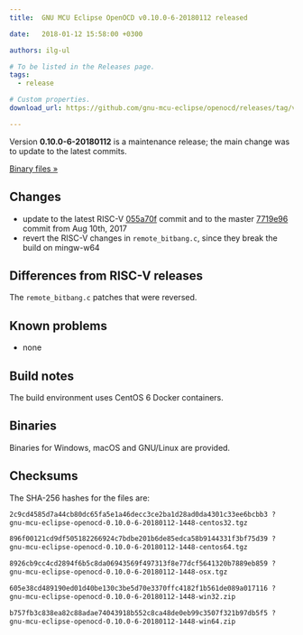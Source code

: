 ```yaml
---
title:  GNU MCU Eclipse OpenOCD v0.10.0-6-20180112 released

date:   2018-01-12 15:58:00 +0300

authors: ilg-ul

# To be listed in the Releases page.
tags:
  - release

# Custom properties.
download_url: https://github.com/gnu-mcu-eclipse/openocd/releases/tag/v0.10.0-6-20180112/

---
```


Version **0.10.0-6-20180112** is a maintenance release; the main change was to update to the latest commits.

<!-- truncate -->

<p><a href={frontMatter.download_url}>Binary files »</a></p>

## Changes

* update to the latest RISC-V [055a70f](https://github.com/gnu-mcu-eclipse/openocd/commit/055a70f66f8c27e52798197e11505688b994a241) commit and to the master [7719e96](https://github.com/gnu-mcu-eclipse/openocd/commit/7719e9618e753ac41a46a2488dfba549ac578891) commit from Aug 10th, 2017
* revert the RISC-V changes in `remote_bitbang.c`, since they break the build on mingw-w64

## Differences from RISC-V releases

The `remote_bitbang.c` patches that were reversed.

## Known problems

* none

## Build notes

The build environment uses CentOS 6 Docker containers.

## Binaries

Binaries for Windows, macOS and GNU/Linux are provided.

## Checksums

The SHA-256 hashes for the files are:

```txt
2c9cd4585d7a44cb80dc65fa5e1a46decc3ce2ba1d28ad0da4301c33ee6bcbb3 ?
gnu-mcu-eclipse-openocd-0.10.0-6-20180112-1448-centos32.tgz

896f00121cd9df505182266924c7bdbe201b6de85edca58b9144331f3bf75d39 ?
gnu-mcu-eclipse-openocd-0.10.0-6-20180112-1448-centos64.tgz

8926cb9cc4cd2894f6b5c8da06943569f497313f8e77dcf5641320b7889eb859 ?
gnu-mcu-eclipse-openocd-0.10.0-6-20180112-1448-osx.tgz

605e38cd489190ed01d40be130c3be5d70e3370ffc4182f1b561de089a017116 ?
gnu-mcu-eclipse-openocd-0.10.0-6-20180112-1448-win32.zip

b757fb3c838ea82c88adae74043918b552c8ca48de0eb99c3507f321b97db5f5 ?
gnu-mcu-eclipse-openocd-0.10.0-6-20180112-1448-win64.zip
```
